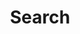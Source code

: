 ---
title: "Search"
layout: "search"
placeholder: "seach anything"
summary: "search"
draft: false
---